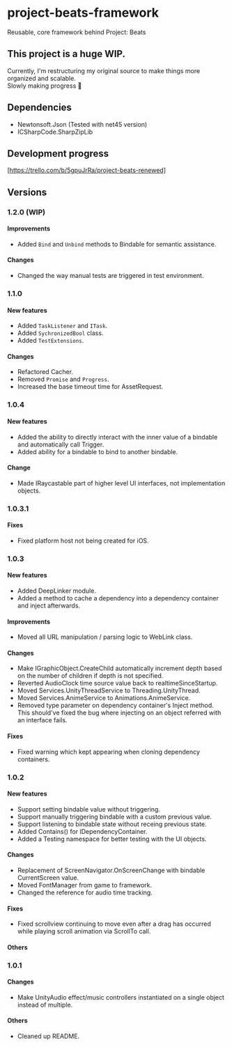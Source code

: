 # project-beats-framework
Reusable, core framework behind Project: Beats
  
## This project is a huge WIP.
Currently, I'm restructuring my original source to make things more organized and scalable.  
Slowly making progress 🧩

## Dependencies
- Newtonsoft.Json (Tested with net45 version)
- ICSharpCode.SharpZipLib

## Development progress
[https://trello.com/b/5gpuJrRa/project-beats-renewed]

## Versions
### 1.2.0 (WIP)
#### Improvements
- Added `Bind` and `Unbind` methods to Bindable for semantic assistance.
#### Changes
- Changed the way manual tests are triggered in test environment.

### 1.1.0
#### New features
- Added `TaskListener` and `ITask`.
- Added `SychronizedBool` class.
- Added `TestExtensions`.
#### Changes
- Refactored Cacher.
- Removed `Promise` and `Progress`.
- Increased the base timeout time for AssetRequest.

### 1.0.4
#### New features
- Added the ability to directly interact with the inner value of a bindable and automatically call Trigger.
- Added ability for a bindable to bind to another bindable.
#### Change
- Made IRaycastable part of higher level UI interfaces, not implementation objects.

### 1.0.3.1
#### Fixes
- Fixed platform host not being created for iOS.

### 1.0.3
#### New features
- Added DeepLinker module.
- Added a method to cache a dependency into a dependency container and inject afterwards.
#### Improvements
- Moved all URL manipulation / parsing logic to WebLink class.
#### Changes
- Make IGraphicObject.CreateChild automatically increment depth based on the number of children if depth is not specified.
- Reverted AudioClock time source value back to realtimeSinceStartup.
- Moved Services.UnityThreadService to Threading.UnityThread.
- Moved Services.AnimeService to Animations.AnimeService.
- Removed type parameter on dependency container's Inject method. This should've fixed the bug where injecting on an object referred with an interface fails.
#### Fixes
- Fixed warning which kept appearing when cloning dependency containers.

### 1.0.2
#### New features
- Support setting bindable value without triggering.
- Support manually triggering bindable with a custom previous value.
- Support listening to bindable state without receing previous state.
- Added Contains<T>() for IDependencyContainer.
- Added a Testing namespace for better testing with the UI objects.
#### Changes
- Replacement of ScreenNavigator.OnScreenChange with bindable CurrentScreen value.
- Moved FontManager from game to framework.
- Changed the reference for audio time tracking.
#### Fixes
- Fixed scrollview continuing to move even after a drag has occurred while playing scroll animation via ScrollTo call.
#### Others

### 1.0.1
#### Changes
- Make UnityAudio effect/music controllers instantiated on a single object instead of multiple.
#### Others
- Cleaned up README.